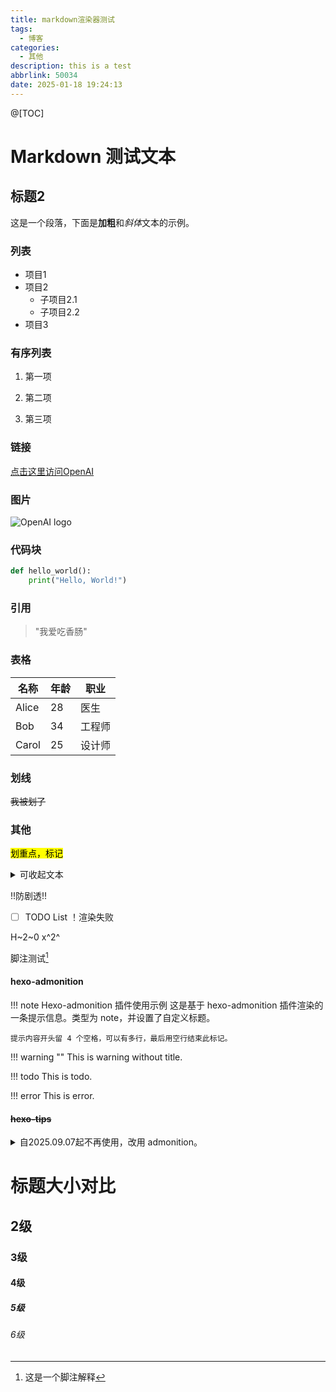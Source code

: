 ```yaml
---
title: markdown渲染器测试
tags:
  - 博客
categories:
  - 其他
description: this is a test
abbrlink: 50034
date: 2025-01-18 19:24:13
---
```


@[TOC]

# Markdown 测试文本

## 标题2

这是一个段落，下面是**加粗**和*斜体*文本的示例。

### 列表

- 项目1
- 项目2
  - 子项目2.1
  - 子项目2.2
- 项目3

### 有序列表

1. 第一项

2. 第二项

3. 第三项

### 链接

[点击这里访问OpenAI](https://www.openai.com)

### 图片

![OpenAI logo](https://openai.com/favicon.ico)

### 代码块

```python
def hello_world():
    print("Hello, World!")
```

### 引用

> "我爱吃香肠"

### 表格

| 名称   | 年龄 | 职业  |
|--------|------|-------|
| Alice  | 28   | 医生  |
| Bob    | 34   | 工程师 |
| Carol  | 25   | 设计师 |

### 划线

~~我被划了~~

### 其他

<mark>划重点，标记</mark>

<details>
<summary>可收起文本</summary>
这是可收起文本. 可以包含任意元素, 比如 **粗体**, *斜体*,代码块

```python
print("Hello, World!")
```
</details> 

!!防剧透!!

- [ ] TODO List ！渲染失败

H~2~0
x^2^

脚注测试[^1]

[^1]: 这是一个脚注解释

#### hexo-admonition

!!! note Hexo-admonition 插件使用示例
    这是基于 hexo-admonition 插件渲染的一条提示信息。类型为 note，并设置了自定义标题。
    
    提示内容开头留 4 个空格，可以有多行，最后用空行结束此标记。



!!! warning ""
     This is warning without title.

!!! todo 
    This is todo.

!!! error
    This is error.


####  ~~hexo-tips~~ 

<details>

<summary>自2025.09.07起不再使用，改用 admonition。</summary>

:::warning
warning
:::
     
:::danger
danger
:::
    
:::tip
tip
:::
    
:::mention
mention
:::
   
:::recommend
recommend
:::   

:::note
note
:::    

:::info
info
:::     

:::success
success
:::

:::error
error
:::    

:::bug
bug
:::   

:::todo
todo
:::  

:::example
example 
:::   

:::quote
quote
::: 

:::link
link
:::

:::code
code
:::

:::update
update
:::

:::star
star
:::

:::time
time
:::  

</details>

# 标题大小对比
## 2级
### 3级
#### 4级
##### 5级
###### 6级